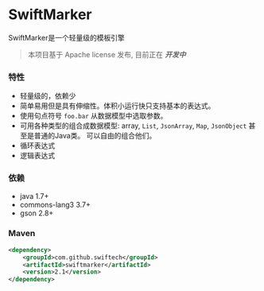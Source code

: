 # SwiftMarker

SwiftMarker是一个轻量级的模板引擎

> 本项目基于 Apache license 发布, 目前正在 ***开发中***


### 特性
* 轻量级的，依赖少
* 简单易用但是具有伸缩性。体积小运行快只支持基本的表达式。
* 使用句点符号 ```foo.bar``` 从数据模型中选取参数。
* 可用各种类型的组合成数据模型: array, ```List```, ```JsonArray```, ```Map```, ```JsonObject``` 甚至是普通的Java类。 可以自由的组合他们。
* 循环表达式
* 逻辑表达式

### 依赖
* java 1.7+
* commons-lang3 3.7+
* gson 2.8+

### Maven

```xml
<dependency>
	<groupId>com.github.swiftech</groupId>
	<artifactId>swiftmarker</artifactId>
	<version>2.1</version>
</dependency>
```